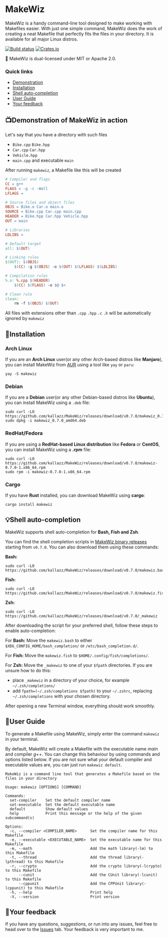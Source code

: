 # MakeWiz
MakeWiz is a handy command-line tool designed to make working with Makefiles easier.
With just one simple command, MakeWiz does the work of creating a neat Makefile that perfectly fits the files in your directory. 
It is available for all major Linux distros.

[![Build status](https://github.com/kallazz/makewiz/actions/workflows/makewiz-ci.yml/badge.svg)](https://github.com/kallazz/makewiz/actions)
[![Crates.io](https://img.shields.io/crates/v/makewiz.svg)](https://crates.io/crates/makewiz)

🔐 MakeWiz is dual-licensed under MIT or Apache 2.0.

### Quick links

* [Demonstration](#demonstration-of-makewiz-in-action)
* [Installation](#installation)
* [Shell auto-completion](#shell-auto-completion)
* [User Guide](#user-guide)
* [Your feedback](#your-feedback)

## 📺Demonstration of MakeWiz in action

Let's say that you have a directory with such files

* `Bike.cpp` `Bike.hpp`
* `Car.cpp` `Car.hpp`
* `Vehicle.hpp`
* `main.cpp` and executable `main`

After running `makewiz`, a Makefile like this will be created

```Makefile
# Compiler and flags
CC = g++
FLAGS = -g -c -Wall
LFLAGS =

# Source files and object files
OBJS = Bike.o Car.o main.o
SOURCE = Bike.cpp Car.cpp main.cpp
HEADER = Bike.hpp Car.hpp Vehicle.hpp
OUT = main

# Libraries
LDLIBS =

# Default target
all: $(OUT)

# Linking rules
$(OUT): $(OBJS)
    $(CC) -g $(OBJS) -o $(OUT) $(LFLAGS) $(LDLIBS)

# Compilation rules
%.o: %.cpp $(HEADER)
    $(CC) $(FLAGS) -o $@ $<

# Clean rule
clean:
    rm -f $(OBJS) $(OUT)
```

All files with extensions other than `.cpp` `.hpp` `.c` `.h` will be automatically ignored by `makewiz`



## 🚀Installation

### Arch Linux
If you are an **Arch Linux** user(or any other Arch-based distros like **Manjaro**), you can install MakeWiz from [AUR](https://aur.archlinux.org/packages/makewiz-bin/) using a tool like `yay` or `paru`:

```
yay -S makewiz
```

### Debian
If you are a **Debian** user(or any other Debian-based distros like **Ubuntu**), you can install MakeWiz using a `.deb` file:

```
sudo curl -LO https://github.com/kallazz/MakeWiz/releases/download/v0.7.0/makewiz_0.7.0_amd64.deb
sudo dpkg -i makewiz_0.7.0_amd64.deb
```

### RedHat/Fedora
If you are using a **RedHat-based Linux distribution** like **Fedora** or **CentOS**, you can install MakeWiz using a **.rpm** file:

```
sudo curl -LO https://github.com/kallazz/MakeWiz/releases/download/v0.7.0/makewiz-0.7.0-1.x86_64.rpm
sudo rpm -i makewiz-0.7.0-1.x86_64.rpm
```

### Cargo
If you have **Rust** installed, you can download MakeWiz using **cargo**:

```
cargo install makewiz
```



## 💡Shell auto-completion

MakeWiz supports shell auto-completion for **Bash, Fish and Zsh**.

You can find the shell completion scripts in [MakeWiz binary releases](https://github.com/kallazz/MakeWiz/releases/) starting from `v0.7.0`.
You can also download them using these commands:

**Bash:**
```
sudo curl -LO https://github.com/kallazz/MakeWiz/releases/download/v0.7.0/makewiz.bash
```

**Fish:**
```
sudo curl -LO https://github.com/kallazz/MakeWiz/releases/download/v0.7.0/makewiz.fish
```


**Zsh:**
```
sudo curl -LO https://github.com/kallazz/MakeWiz/releases/download/v0.7.0/_makewiz
```

After downloading the script for your preferred shell, follow these steps to enable auto-completion:

For **Bash:** Move the `makewiz.bash` to either `$XDG_CONFIG_HOME/bash_completion/` or `/etc/bash_completion.d/`.

For **Fish:** Move the `makewiz.fish` to `$HOME/.config/fish/completions/`.

For **Zsh:** Move the `_makewiz` to one of your `$fpath` directories. If you are unsure how to do this:
- place `_makewiz` in a directory of your choice, for example `~/.zsh/completions/`
- add `fpath=(~/.zsh/completions $fpath)` to your `~/.zshrc`, replacing `~/.zsh/completions` with your chosen directory.

After opening a new Terminal window, everything should work smoothly.



## 📖User Guide
To generate a Makefile using MakeWiz, simply enter the command `makewiz` in your terminal.

By default, MakeWiz will create a Makefile with the executable name *main* and compiler *g++*. You can change this behaviour by using commands and options listed below. If you are not sure what your default compiler and executable values are, you can just run `makewiz default`.

```
MakeWiz is a command line tool that generates a Makefile based on the files in your directory

Usage: makewiz [OPTIONS] [COMMAND]

Commands:
  set-compiler    Set the default compiler name
  set-executable  Set the default executable name
  default         Show default values
  help            Print this message or the help of the given subcommand(s)

Options:
  -c, --compiler <COMPILER_NAME>      Set the compiler name for this Makefile
  -e, --executable <EXECUTABLE_NAME>  Set the executable name for this Makefile
  -m, --math                          Add the math library(-lm) to this Makefile
  -t, --thread                        Add the thread library(-lpthread) to this Makefile
  -r, --crypto                        Add the crypto library(-lcrypto) to this Makefile
      --cunit                         Add the CUnit library(-lcunit) to this Makefile
      --cppunit                       Add the CPPUnit library(-lcppunit) to this Makefile
  -h, --help                          Print help
  -V, --version                       Print version
```



## 📣Your feedback
If you have any questions, suggestions, or run into any issues, feel free to head over to the [Issues](https://github.com/kallazz/MakeWiz/issues) tab. Your feedback is very important to me.
